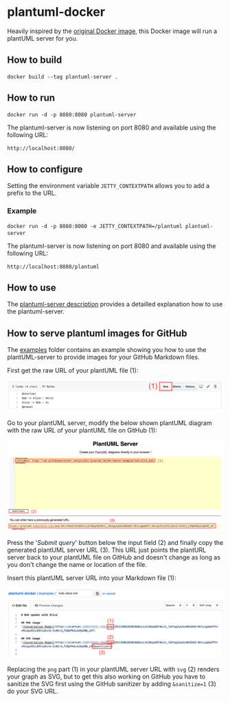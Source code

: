 # plantuml-docker

Heavily inspired by the [original Docker image](https://github.com/plantuml/plantuml-server), this Docker image will run a plantUML server for you.

## How to build

    docker build --tag plantuml-server .

## How to run

    docker run -d -p 8080:8080 plantuml-server
    
The plantuml-server is now listening on port 8080 and available using the following URL:

    http://localhost:8080/
    
## How to configure

Setting the environment variable `JETTY_CONTEXTPATH` allows you to add a prefix to the URL.

### Example

    docker run -d -p 8080:8080 -e JETTY_CONTEXTPATH=/plantuml plantuml-server

The plantuml-server is now listening on port 8080 and available using the following URL:

    http://localhost:8080/plantuml

## How to use

The [plantuml-server description](http://plantuml.com/de/server) provides a detailled explanation how to use the plantuml-server.

## How to serve plantuml images for GitHub

The [examples](examples) folder contains an example showing you how to use the plantUML-server to provide images for your GitHub Markdown files.

First get the raw URL of your plantUML file (1):

![](doc/images/raw-url.png)

Go to your plantUML server, modify the below shown plantUML diagram with the raw URL of your plantUML file on GitHub (1):

![](doc/images/plantuml-url.png)

Press the '*Submit query*' button below the input field (2) and finally copy the generated plantUML server URL (3). This URL just points the plantURL server back to your plantUML file on GitHub and doesn't change as long as you don't change the name or location of the file.

Insert this plantUML server URL into your Markdown file (1):

![](doc/images/use-in-markdown.png)

Replacing the `png` part (1) in your plantUML server URL with `svg` (2) renders your graph as SVG, but to get this also working on GitHub you have to sanitize the SVG first using the GitHub sanitizer by adding `&sanitize=1` (3) do your SVG URL.
